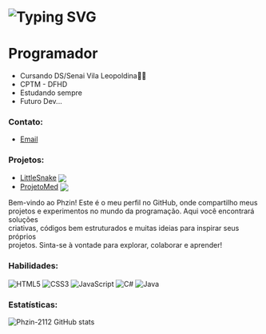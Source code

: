 <h1> <a><img src="https://readme-typing-svg.herokuapp.com?font=Fira+Code&pause=1000&random=false&width=435&lines=Ea%C3%AD+blz%3F+Sou+o+Phzin.+.+.💻" alt="Typing SVG" /></a> </h1>
<h1>Programador</h1>

-  Cursando DS/Senai Vila Leopoldina🐱‍👤
-  CPTM - DFHD
-  Estudando sempre
-  Futuro Dev...

### Contato:
-  [Email](pedrofeliz2701@gmail.com) 
### Projetos:
-  [LittleSnake](https://phzin-2112.github.io/little-snake/jogo/index.html) <img  align="center" src="https://img.shields.io/badge/LittleSnake-E34F26?style=for-the-badge&color=32CD32"/>
-  [ProjetoMed](https://phzin-2112.github.io/ProjetoMed-Pedro/index.html)  <img  align="center" src="https://img.shields.io/badge/ProjetoMed-E34F26?style=for-the-badge&color=4682B4"/>
   <br>

  Bem-vindo ao Phzin! Este é o meu perfil no GitHub, onde compartilho meus <br>projetos e experimentos no mundo da programação. Aqui você encontrará soluções<br> criativas, códigos bem estruturados e muitas ideias para inspirar seus próprios <br>projetos. Sinta-se à vontade para explorar, colaborar e aprender!

### Habilidades:
<div style="display: inline_block">
<img align="center" alt="HTML5" src="https://img.shields.io/badge/HTML5-E34F26?style=for-the-badge&logo=html5&logoColor=white"/>
<img align="center" alt="CSS3" src="https://img.shields.io/badge/CSS3-1572B6?style=for-the-badge&logo=css3&logoColor=white"/>
<img align="center" alt="JavaScript" src="https://img.shields.io/badge/JavaScript-F7DF1E?style=for-the-badge&logo=javascript&logoColor=black"/>
<img align="center" alt="C#" src="https://img.shields.io/badge/C%23-239120?style=for-the-badge&logo=c-sharp&logoColor=white"/>
<img align="center" alt="Java" src="https://img.shields.io/badge/Java-ED8B00?style=for-the-badge&logo=openjdk&logoColor=white"/>
</div>


### Estatísticas:

![Phzin-2112 GitHub stats](https://github-readme-stats.vercel.app/api?username=Phzin-2112&show_icons=true&theme=dark)
